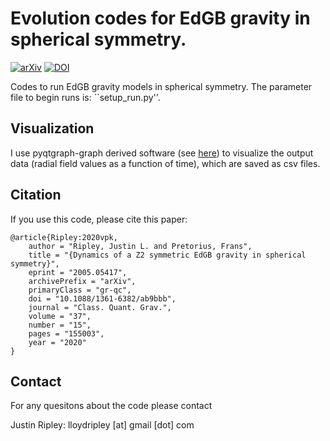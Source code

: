 # Evolution codes for EdGB gravity in spherical symmetry.

[![arXiv](https://img.shields.io/badge/arXiv-2005.05417%20-green.svg)](https://arxiv.org/abs/2005.05417)
[![DOI](https://zenodo.org/badge/DOI/10.5281/zenodo.3873503.svg)](https://doi.org/10.5281/zenodo.3873503) 

Codes to run EdGB gravity models in spherical symmetry.
The parameter file to begin runs is: ``setup_run.py''.

## Visualization

I use pyqtgraph-graph derived software
(see [here](https://github.com/JLRipley314/sci-vis))
to visualize the output data (radial field values as a function of time),
which are saved as csv files. 

## Citation

If you use this code, please cite this paper:
```
@article{Ripley:2020vpk,
    author = "Ripley, Justin L. and Pretorius, Frans",
    title = "{Dynamics of a Z2 symmetric EdGB gravity in spherical symmetry}",
    eprint = "2005.05417",
    archivePrefix = "arXiv",
    primaryClass = "gr-qc",
    doi = "10.1088/1361-6382/ab9bbb",
    journal = "Class. Quant. Grav.",
    volume = "37",
    number = "15",
    pages = "155003",
    year = "2020"
}
```

## Contact	

For any quesitons about the code please contact

Justin Ripley: lloydripley [at] gmail [dot] com
